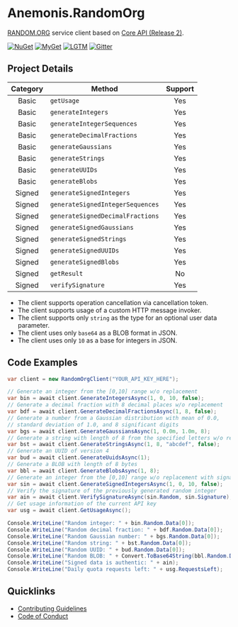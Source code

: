 # Anemonis.RandomOrg

[RANDOM.ORG](https://www.random.org) service client based on [Core API (Release 2)](https://api.random.org/json-rpc/2).

[![NuGet](https://img.shields.io/nuget/vpre/Anemonis.RandomOrg.svg?style=flat-square)](https://www.nuget.org/packages/Anemonis.RandomOrg)
[![MyGet](https://img.shields.io/myget/alexanderkozlenko/vpre/Anemonis.RandomOrg.svg?label=myget&style=flat-square)](https://www.myget.org/feed/alexanderkozlenko/package/nuget/Anemonis.RandomOrg)
[![LGTM](https://img.shields.io/lgtm/alerts/github/alexanderkozlenko/random-org.svg?style=flat-square)](https://lgtm.com/projects/g/alexanderkozlenko/random-org)
[![Gitter](https://img.shields.io/gitter/room/nwjs/nw.js.svg?style=flat-square)](https://gitter.im/anemonis/random-org)

## Project Details

| Category | Method | Support |
| :---: | --- | :---: |
| Basic | `getUsage` | Yes |
| Basic | `generateIntegers` | Yes |
| Basic | `generateIntegerSequences` | Yes |
| Basic | `generateDecimalFractions` | Yes |
| Basic | `generateGaussians` | Yes |
| Basic | `generateStrings` | Yes |
| Basic | `generateUUIDs` | Yes |
| Basic | `generateBlobs` | Yes |
| Signed | `generateSignedIntegers` | Yes |
| Signed | `generateSignedIntegerSequences` | Yes |
| Signed | `generateSignedDecimalFractions` | Yes |
| Signed | `generateSignedGaussians` | Yes |
| Signed | `generateSignedStrings` | Yes |
| Signed | `generateSignedUUIDs` | Yes |
| Signed | `generateSignedBlobs` | Yes |
| Signed | `getResult` | No |
| Signed | `verifySignature` | Yes |

- The client supports operation cancellation via cancellation token.
- The client supports usage of a custom HTTP message invoker.
- The client supports only `string` as the type for an optional user data parameter.
- The client uses only `base64` as a BLOB format in JSON.
- The client uses only `10` as a base for integers in JSON.

## Code Examples

```cs
var client = new RandomOrgClient("YOUR_API_KEY_HERE");

// Generate an integer from the [0,10] range w/o replacement
var bin = await client.GenerateIntegersAsync(1, 0, 10, false);
// Generate a decimal fraction with 8 decimal places w/o replacement
var bdf = await client.GenerateDecimalFractionsAsync(1, 8, false);
// Generate a number from a Gaussian distribution with mean of 0.0,
// standard deviation of 1.0, and 8 significant digits
var bgs = await client.GenerateGaussiansAsync(1, 0.0m, 1.0m, 8);
// Generate a string with length of 8 from the specified letters w/o replacement
var bst = await client.GenerateStringsAsync(1, 8, "abcdef", false);
// Generate an UUID of version 4
var bud = await client.GenerateUuidsAsync(1);
// Generate a BLOB with length of 8 bytes
var bbl = await client.GenerateBlobsAsync(1, 8);
// Generate an integer from the [0,10] range w/o replacement with signature
var sin = await client.GenerateSignedIntegersAsync(1, 0, 10, false);
// Verify the signature of the previously generated random integer
var ain = await client.VerifySignatureAsync(sin.Random, sin.Signature);
// Get usage information of the current API key
var usg = await client.GetUsageAsync();

Console.WriteLine("Random integer: " + bin.Random.Data[0]);
Console.WriteLine("Random decimal fraction: " + bdf.Random.Data[0]);
Console.WriteLine("Random Gaussian number: " + bgs.Random.Data[0]);
Console.WriteLine("Random string: " + bst.Random.Data[0]);
Console.WriteLine("Random UUID: " + bud.Random.Data[0]);
Console.WriteLine("Random BLOB: " + Convert.ToBase64String(bbl.Random.Data[0]));
Console.WriteLine("Signed data is authentic: " + ain);
Console.WriteLine("Daily quota requests left: " + usg.RequestsLeft);
```

## Quicklinks

- [Contributing Guidelines](./CONTRIBUTING.md)
- [Code of Conduct](./CODE_OF_CONDUCT.md)
